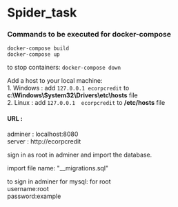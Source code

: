 # Spider_task

### Commands to be executed for docker-compose

``docker-compose build``   
``docker-compose up`` 

to stop containers: ``docker-compose down``   

Add a host to your local machine:   
      1. Windows : add ``127.0.0.1 ecorpcredit`` to **c:\Windows\System32\Drivers\etc\hosts** file    
      2. Linux : add ``127.0.0.1  ecorpcredit``  to **/etc/hosts** file
#### URL :
adminer : localhost:8080    
server : http://ecorpcredit 

sign in as root in adminer and import the database.  

import file name: "__migrations.sql"  

to sign in adminer for mysql:
for root   
username:root     
password:example
